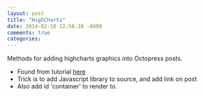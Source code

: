 ```yaml
---
layout: post
title: "HighCharts"
date: 2014-02-10 12:58:18 -0600
comments: true
categories: 
---
```

<script src="http://code.highcharts.com/stock/highstock.js"></script>
<script src="http://code.highcharts.com/stock/modules/exporting.js"></script>





Methods for adding highcharts graphics into Octopress posts. 

* Found from tutorial [here](http://www.alexpotrykus.com/blog/2013/11/21/using-highcharts-and-highstocks-with-octopress/)
* Trick is to add Javascript library to source, and add link on post 
* Also add id 'container' to render to. 

<div id="container" style="height: 500px; min-width: 500px"></div>

<script>

$(function() {
	$.getJSON('http://www.highcharts.com/samples/data/jsonp.php?filename=aapl-ohlcv.json&callback=?', function(data) {

		// split the data set into ohlc and volume
		var ohlc = [],
			volume = [],
			dataLength = data.length;
			
		for (i = 0; i < dataLength; i++) {
			ohlc.push([
				data[i][0], // the date
				data[i][1], // open
				data[i][2], // high
				data[i][3], // low
				data[i][4] // close
			]);
			
			volume.push([
				data[i][0], // the date
				data[i][5] // the volume
			])
		}

		// set the allowed units for data grouping
		var groupingUnits = [[
			'week',                         // unit name
			[1]                             // allowed multiples
		], [
			'month',
			[1, 2, 3, 4, 6]
		]];

		// create the chart
		$('#container').highcharts('StockChart', {
		    
		    rangeSelector: {
		        selected: 1
		    },

		    title: {
		        text: 'AAPL Historical'
		    },

		    yAxis: [{
		        title: {
		            text: 'OHLC'
		        },
		        height: 200,
		        lineWidth: 2
		    }, {
		        title: {
		            text: 'Volume'
		        },
		        top: 300,
		        height: 100,
		        offset: 0,
		        lineWidth: 2
		    }],
		    
		    series: [{
		        type: 'candlestick',
		        name: 'AAPL',
		        data: ohlc,
		        dataGrouping: {
					units: groupingUnits
		        }
		    }, {
		        type: 'column',
		        name: 'Volume',
		        data: volume,
		        yAxis: 1,
		        dataGrouping: {
					units: groupingUnits
		        }
		    }]
		});
	});
});


</script>


